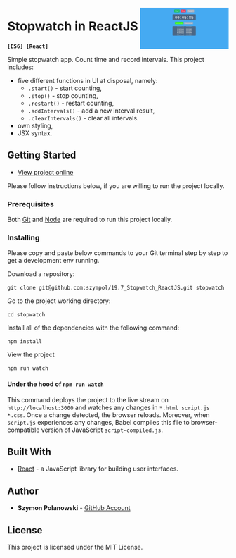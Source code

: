 [<img src="https://github.com/szympol/19.7_Stopwatch_ReactJS/blob/master/images/main.JPG?raw=true" align="right" alt="stopwatch" width="40%">](https://github.com/szympol/19.7_Stopwatch_ReactJS)

# Stopwatch in ReactJS
**`[ES6] [React]`**

Simple stopwatch app. Count time and record intervals. This project includes:

- five different functions in UI at disposal, namely:
  - `.start()` - start counting,
  - `.stop()` - stop counting,
  - `.restart()` - restart counting,
  - `.addIntervals()` - add a new interval result,
  - `.clearIntervals()` - clear all intervals.
- own styling,
- JSX syntax.

## Getting Started

- [View project online](https://szympol.github.io/19.7_Stopwatch_ReactJS/)

Please follow instructions below, if you are willing to run the project locally.

### Prerequisites

Both [Git](https://git-scm.com/downloads) and [Node](https://nodejs.org/en/download/) are required to run this project locally.

### Installing

Please copy and paste below commands to your Git terminal step by step to get a development env running.

Download a repository:

```node
git clone git@github.com:szympol/19.7_Stopwatch_ReactJS.git stopwatch
```

Go to the project working directory:

```node
cd stopwatch
```

Install all of the dependencies with the following command:

```node
npm install
```

View the project

```node
npm run watch
```

#### Under the hood of `npm run watch`

This command deploys the project to the live stream on `http://localhost:3000` and watches any changes in `*.html script.js *.css`. Once a change detected, the browser reloads. Moreover, when `script.js` experiences any changes, Babel compiles this file to browser-compatible version of JavaScript `script-compiled.js`.

## Built With

- [React](https://reactjs.org/) - a JavaScript library for building user interfaces.

## Author

- **Szymon Polanowski** - [GitHub Account](https://github.com/szympol)

## License

This project is licensed under the MIT License.
